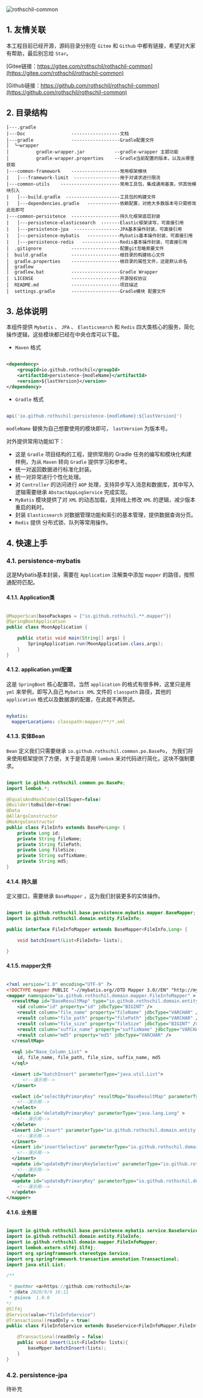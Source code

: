 ![rothschil-common](https://socialify.git.ci/AlatarWong/rothschil-common/image?description=1&descriptionEditable=The%20darkness%20will%20not%20last%20forever%2C%20but%20you%20will%20forever%20in%20my%20heart&forks=1&issues=1&language=1&name=1&owner=1&pattern=Signal&pulls=1&stargazers=1&theme=Light)

## 1. 友情关联

本工程目前已经开源，源码目录分别在 `Gitee` 和 `Github` 中都有链接，希望对大家有帮助，最后别忘给 `Star`。

[Gitee链接：https://gitee.com/rothschil/rothschil-common](https://gitee.com/rothschil/rothschil-common)

[Github链接：https://github.com/rothschil/rothschil-common](https://github.com/rothschil/rothschil-common)

## 2. 目录结构

~~~
|---.gradle
|---Doc                 ------------------文档
|---gradle              ------------------Gradle配置文件
│  └─wrapper
│          gradle-wrapper.jar           --gradle-wrapper 主题功能
│          gradle-wrapper.properties    --Gradle当前配置的版本，以及从哪里获取
|---common-framework    ------------------常用框架模块
|   │---framework-limit  -----------------用于对请求进行限流
|---common-utils    ----------------------常用工具包，集成通用基类，供其他模块引入
|   │---build.gradle  --------------------工具包的构建文件
|   │---dependencies.gradle   ------------依赖配置，对绝大多数版本号只需修改此处即可
|---common-persistence  ------------------持久化框架底层封装
|   │---persistence-elasticsearch  -------Elastic框架读写，可直接引用
|   │---persistence-jpa  -----------------JPA基本操作封装，可直接引用
|   │---persistence-mybatis   ------------Mybatis基本操作封装，可直接引用
|   │---persistence-redis   --------------Redis基本操作封装，可直接引用
│  .gitignore           ------------------配置git忽略索要文件
│  build.gradle         ------------------根目录的构建核心文件
│  gradle.properties    ------------------根目录的属性文件，这是默认命名
│  gradlew              
│  gradlew.bat          ------------------Gradle Wrapper
│  LICENSE              ------------------开源授权协议
│  README.md            ------------------项目描述
│  settings.gradle      ------------------Gradle模块 配置文件

~~~

## 3. 总体说明

本组件提供 `Mybatis` 、 `JPA` 、 `Elasticsearch` 和 `Redis` 四大类核心的服务，简化操作逻辑，这些模块都已经在中央仓库可以下载。

- `Maven` 格式

~~~xml

<dependency>
    <groupId>io.github.rothschil</groupId>
    <artifactId>persistence-{modleName}</artifactId>
    <version>${lastVersion}</version>
</dependency>

~~~

- `Gradle` 格式

~~~groovy

api('io.github.rothschil:persistence-{modleName}:${lastVersion}')

~~~

`modleName` 替换为自己想要使用的模块即可， `lastVersion` 为版本号。

对外提供常用功能如下：

- 这是 `Gradle` 项目结构的工程，提供常用的 Gradle 任务的编写和模块化构建样例，为从 `Maven` 转向 `Gradle` 提供学习和参考。
- 统一对返回数据进行标准化封装。
- 统一对异常进行个性化处理。
- 对 `Controller` 的访问进行 `AOP` 处理，支持异步写入消息和数据库，其中写入逻辑需要继承 `AbstactAppLogService` 完成实现。
- `MyBatis` 模块提供了对 `XML` 的动态加载，支持线上修改 `XML` 的逻辑，减少版本重启的耗时。
- 封装 `Elasticsearch` 对数据管理功能和索引的基本管理，提供数据查询分页。
-  `Redis`  提供 分布式锁、队列等常用操作。

## 4. 快速上手

### 4.1. persistence-mybatis

这是Mybatis基本封装，需要在 `Application` 注解类中添加 `mapper` 的路径，按照通配符匹配。

#### 4.1.1. Application类

~~~java

@MapperScan(basePackages = {"io.github.rothschil.**.mapper"})
@SpringBootApplication
public class MoonApplication {

    public static void main(String[] args) {
        SpringApplication.run(MoonApplication.class,args);
    }
}

~~~

#### 4.1.2. application.yml配置

这是 `SpringBoot` 核心配置项，当然 `application` 的格式有很多种，这里只是用 `yml` 来举例，即写入自己 `Mybatis XML` 文件的 `classpath` 路径，其他的 `application` 格式以及数据源的配置，在此就不再赘述。

~~~yml

mybatis:
  mapperLocations: classpath:mapper/**/*.xml

~~~

#### 4.1.3. 实体Bean

`Bean` 定义我们只需要继承 `io.github.rothschil.common.po.BasePo`， 为我们将来使用框架提供了方便，关于是否是用 `lombok` 来对代码进行简化，这块不强制要求。

~~~java

import io.github.rothschil.common.po.BasePo;
import lombok.*;

@EqualsAndHashCode(callSuper=false)
@Builder(toBuilder=true)
@Data
@AllArgsConstructor
@NoArgsConstructor
public class FileInfo extends BasePo<Long> {
    private Long id;
    private String fileName;
    private String filePath;
    private Long fileSize;
    private String suffixName;
    private String md5;
}

~~~

#### 4.1.4. 持久层

定义接口，需要继承 `BaseMapper` ，这为我们封装更多的实体操作。

~~~java

import io.github.rothschil.base.persistence.mybatis.mapper.BaseMapper;
import io.github.rothschil.domain.entity.FileInfo;

public interface FileInfoMapper extends BaseMapper<FileInfo,Long> {

    void batchInsert(List<FileInfo> lists);

}

~~~

#### 4.1.5. mapper文件

~~~xml

<?xml version="1.0" encoding="UTF-8" ?>
<!DOCTYPE mapper PUBLIC "-//mybatis.org//DTD Mapper 3.0//EN" "http://mybatis.org/dtd/mybatis-3-mapper.dtd" >
<mapper namespace="io.github.rothschil.domain.mapper.FileInfoMapper" >
  <resultMap id="BaseResultMap" type="io.github.rothschil.domain.entity.FileInfo" >
    <id column="id" property="id" jdbcType="BIGINT" />
    <result column="file_name" property="fileName" jdbcType="VARCHAR" />
    <result column="file_path" property="filePath" jdbcType="VARCHAR" />
    <result column="file_size" property="fileSize" jdbcType="BIGINT" />
    <result column="suffix_name" property="suffixName" jdbcType="VARCHAR" />
    <result column="md5" property="md5" jdbcType="VARCHAR" />
  </resultMap>
  
  <sql id="Base_Column_List" >
    id, file_name, file_path, file_size, suffix_name, md5
  </sql>

  <insert id="batchInsert" parameterType="java.util.List">
      <!--演示用-->
  </insert>

  <select id="selectByPrimaryKey" resultMap="BaseResultMap" parameterType="java.lang.Long" >
    <!--演示用-->
  </select>
  <delete id="deleteByPrimaryKey" parameterType="java.lang.Long" >
    <!--演示用-->
  </delete>
  <insert id="insert" parameterType="io.github.rothschil.domain.entity.FileInfo" >
    <!--演示用-->
  </insert>
  <insert id="insertSelective" parameterType="io.github.rothschil.domain.entity.FileInfo" >
    <!--演示用-->    
  </insert>
  <update id="updateByPrimaryKeySelective" parameterType="io.github.rothschil.domain.entity.FileInfo" >
    <!--演示用-->
  </update>
  <update id="updateByPrimaryKey" parameterType="io.github.rothschil.domain.entity.FileInfo" >
    <!--演示用-->
  </update>
</mapper>

~~~

#### 4.1.6. 业务层

~~~java

import io.github.rothschil.base.persistence.mybatis.service.BaseService;
import io.github.rothschil.domain.entity.FileInfo;
import io.github.rothschil.domain.mapper.FileInfoMapper;
import lombok.extern.slf4j.Slf4j;
import org.springframework.stereotype.Service;
import org.springframework.transaction.annotation.Transactional;
import java.util.List;

/**

 * @author <a>https://github.com/rothschil</a>
 * @date 2020/9/9 16:11
 * @since  1.0.0
*/
@Slf4j
@Service(value="fileInfoService")
@Transactional(readOnly = true)
public class FileInfoService extends BaseService<FileInfoMapper,FileInfo, Long> {

	@Transactional(readOnly = false)
	public void insert(List<FileInfo> lists){
        baseMpper.batchInsert(lists);
	}
}

~~~~

### 4.2. persistence-jpa

待补充